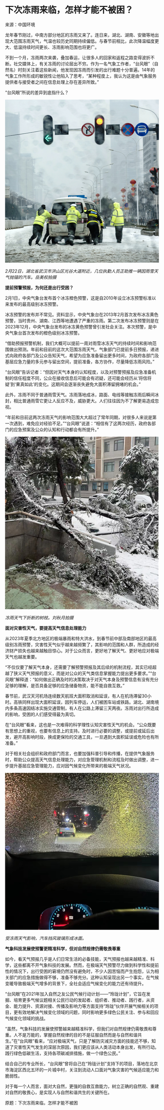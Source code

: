 # 下次冻雨来临，怎样才能不被困？

来源：中国环境

龙年春节刚过，中南方部分地区的冻雨又来了。连日来，湖北、湖南、安徽等地出现大范围冻雨天气，气温也较历史同期持续偏低。与春节前相比，此次降温幅度更大、低温持续时间更长、冻雨影响范围也将更广。

不到一个月，冻雨两次来袭，叠加春运，让很多人的回家和返程之路变得波折不断。社交媒体上，有关冻雨的讨论层出不穷。作为一名气象工作者，“台风眼”（自然名）时刻关注着这些新闻，他发现因冻雨而引发的出行难题十分普遍。14年的气象工作所形成的敏锐性让他陷入了思考，“某种程度上，我认为这是由气象服务提供者与接受者之间在信息处理上存在差异所致。”

“台风眼”所说的差异到底指什么？

![a256723bb6113460c50c771a8fade9dd.jpg](https://raw.githubusercontent.com/qqhsx/qqnews_image/main/2024/02/23/下次冻雨来临，怎样才能不被困？/a256723bb6113460c50c771a8fade9dd.jpg)

_2月22日，湖北省武汉市洪山区光谷大道附近，几位执勤人员正助推一辆因雨雪天气抛锚的汽车。岳美权拍摄_

**提前预警预报，为何还是出行受困？**

2月1日，中央气象台发布首个冰冻橙色预警，这是自2010年设立冰冻预警标准以来发布的最高级别冰冻预警。

冰冻预警的发布并不常见。资料显示，中央气象台在2013年2月首次发布冰冻黄色预警，当时贵州、湖南、江西等地遭遇了严重的冻雨。第二次发布冰冻预警则是在2023年12月，中央气象台发布的冰冻黄色预警曾引发社会关注。本次预警，是中央气象台首次发布的橙色级别冰冻预警。

“借助预报预警机制，我们大概可以提前一周对雨雪冰冻天气的持续时间和影响范围做出预测。年前和目前的这次大范围冻雨天气，气象部门已提前多日预报，递进式向政府各部门及公众告知天气，希望为应急准备留出更多时间，为政府各部门及基层应急力量的多元参与留出空间，提前准备，各方协作，尽量降低冻雨风险。”

“台风眼”告诉记者：“但因对天气本身的认知程度，以及对预警预报及应急准备机制的信任程度不同，公众在接收信息后可能会有迟疑，还可能会经历从‘将信将疑’到‘果真如此’的变化。这期间会逐渐丧失避免大面积滞留拥堵的机会。”

此外，冻雨不同于普通雨雪天气。冻雨落地成冰，路面、电线等接触冻雨后瞬间冰封，相比普通雨雪它更让人反应不及，威胁更大。人们往往因为不了解更易造成忽视。

“年前和目前这两次冻雨天气的影响范围大大超过了常年同期，对很多人来说是第一次遇到，难免应对经验不足。”“台风眼”说道：“相信有了这两次经历，政府各部门的应急预案及公众的认知和行动都会有所提升。”

![b80d382e56caa55002610d37414ace56.jpg](https://raw.githubusercontent.com/qqhsx/qqnews_image/main/2024/02/23/下次冻雨来临，怎样才能不被困？/b80d382e56caa55002610d37414ace56.jpg)

 _冻雨天气下折断的树枝。刘秋月拍摄_

**面对灾害性天气，要提高天气信息处理能力**

从2023年夏季北方地区的极端暴雨和特大洪水，到春节前中部及南部地区的最高级别冻雨预警，灾害性天气似乎越来越频繁了，其影响的范围和人群，所造成的经济财产损失也越来越触目惊心。对于公众而言，更好地了解天气、更好地应对极端天气也越发重要。

“不仅仅要了解天气本身，还需要了解预警预报及其后续的机制流程，其实已经超越了狭义天气预报的意义，而是对公众的天气类信息掌握能力提出更多要求。”“台风眼”解释道：“如何做出正确及时的决策取决于对天气本身及预警信息有没有充分足够的理解，是否具备足够的应急储备物资，能不能自救互救。”

春节前，武汉天河机场连续数天航班大面积取消和延误，有人在机场滞留30小时。高铁同样出现大面积延误，因列车停运，人们被困车站或铁路。湖北、湖南境内多条高速因结冰实施交通管制，有人在公路上滞留三天两夜。冻雨对出行所造成的影响，受困的人们感受得最为真切。

在“台风眼”看来，这也是一次难得的科学理性认知灾害性天气的机会。“公众既要有思想上的重视，也要有信息上的支持。及时进行必要的调整，或提前或延后出发，避开高影响时段，换成更保险的交通工具，一旦遇到大面积延误或危险也有所准备。”

对于相关社会组织和政府部门而言，也要加强科普引导和传播，在提供气象服务时，帮助公众提高天气信息处理能力，对应急管理机制和流程及时做出调整，进一步提升基层应急管理能力，应对因气候变化所带来的极端天气状况。

![80d8d1c349a5f5e8ebc7faf0c262dc43.jpg](https://raw.githubusercontent.com/qqhsx/qqnews_image/main/2024/02/23/下次冻雨来临，怎样才能不被困？/80d8d1c349a5f5e8ebc7faf0c262dc43.jpg)

 _受冻雨天气影响，汽车挡风玻璃形成冰面。_

**气象科技发展使预警更精准科学，但对自然规律仍需敬畏尊重**

如今，看天气预报几乎是人们日常生活的必备技能，天气预报也越来越精准、科学，这些都离不开气象科技的发展。然而，在极端天气预警尽力做到科学性和提前性的情况下，出行受困的窘境仍然没有避免时，不少人因苦恼而产生抱怨，认为相关部门的应急措施做得不够，准备不够充分。这种认知呈现出另一个事实，在气候变暖导致极端天气增多的背景下，全社会适应气候变化的能力还有待提升。

“台风眼”在2021年加入自然之友公民气候行动计划——“玲珑计划”，它旨在发掘、培育更多气候议题相关公民行动的发起者、组织者、推动者、践行者，从资金、能力提升、资源对接、传播及影响力等方面支持“玲珑”伙伴开展气候相关的项目，更有效地解决气候变化领域的问题，同时影响更多绿色公民关注、参与和回应气候变化领域的挑战。

“虽然，气象科技的发展使预警越来越精准科学，但我们对自然规律仍需敬畏和尊重。人不是万能的，掌握自然规律的目的不是征服自然而是与自然和谐共生。”在“台风眼”看来，“应对极端天气，只是了解防灾减灾方面的技能还不够，知道了灾害性天气发生的深层次原因，我们更应该从人类活动本身出发，有所行动。践行绿色低碳生活，支持各项碳减排措施，做一个绿色公民。”

结合自己的专业所长，“台风眼”曾将自己在“玲珑计划”支持下的项目，落地在北京市海淀区西北五环的一片城中村，关注到流动人口面对气象灾害的气候适应能力和脆弱性。

对于每一个人而言，面对大自然，更强的自救互救能力，树立正确的自然观、重建对自然的敬畏心，是实现人与自然和谐共生的关键所在。

原题：下次冻雨来临，怎样才能不被困

